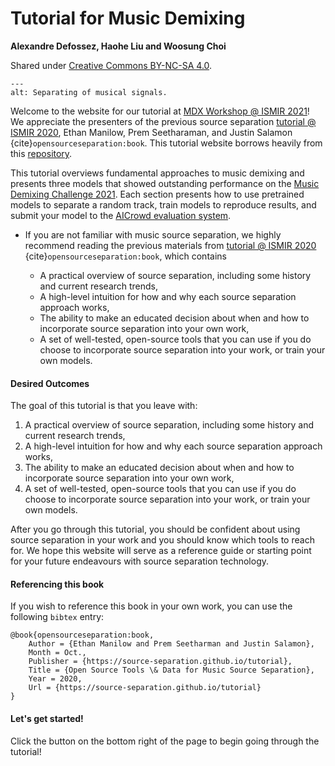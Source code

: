 Tutorial for Music Demixing
====================================================

**Alexandre Defossez, Haohe Liu and Woosung Choi**

Shared under [Creative Commons BY-NC-SA 4.0](https://github.com/source-separation/tutorial/blob/master/LICENSE.txt).

```{image} images/mdx.jpg
---
alt: Separating of musical signals.
```

Welcome to the website for our tutorial at [MDX Workshop @ ISMIR 2021](https://mdx-workshop.github.io/)!
We appreciate the presenters of the previous source separation [tutorial @ ISMIR 2020](https://source-separation.github.io/tutorial/landing.html), Ethan Manilow, Prem Seetharaman, and Justin Salamon 
{cite}`opensourceseparation:book`. 
This tutorial website borrows heavily from this [repository](https://github.com/source-separation/tutorial). 

This tutorial overviews fundamental approaches to music demixing
and presents three models that showed outstanding performance on the [Music Demixing Challenge 2021](https://www.aicrowd.com/challenges/music-demixing-challenge-ismir-2021).
Each section presents how to use pretrained models to separate a random track,
train models to reproduce results, and submit your model to the [AICrowd evaluation system](https://www.aicrowd.com/challenges/music-demixing-challenge-ismir-2021/submissions).

- If you are not familiar with music source separation, we highly recommend reading the previous materials from [tutorial @ ISMIR 2020](https://source-separation.github.io/tutorial/landing.html) 
{cite}`opensourceseparation:book`, which contains

  - A practical overview of source separation, including some history and current
   research trends,
  - A high-level intuition for how and why each source separation approach works,
  - The ability to make an educated decision about when and how to incorporate source
   separation into your own work,
  - A set of well-tested, open-source tools that you can use if you do choose to
   incorporate source separation into your work, or train your own models.


#### Desired Outcomes

The goal of this tutorial is that you leave with:

1. A practical overview of source separation, including some history and current
   research trends,
2. A high-level intuition for how and why each source separation approach works,
3. The ability to make an educated decision about when and how to incorporate source
   separation into your own work,
4. A set of well-tested, open-source tools that you can use if you do choose to
   incorporate source separation into your work, or train your own models.
   
After you go through this tutorial, you should be confident about using source
separation in your work and you should know which tools to reach for. We hope
this website will serve as a reference guide or starting point for your future
endeavours with source separation technology.

#### Referencing this book

If you wish to reference this book in your own work, you can use the following 
`bibtex` entry:

```
@book{opensourceseparation:book,
	Author = {Ethan Manilow and Prem Seetharman and Justin Salamon},
	Month = Oct.,
	Publisher = {https://source-separation.github.io/tutorial},
	Title = {Open Source Tools \& Data for Music Source Separation},
	Year = 2020,
	Url = {https://source-separation.github.io/tutorial}
}
```

#### Let's get started!

Click the button on the bottom right of the page to begin going through the tutorial!

